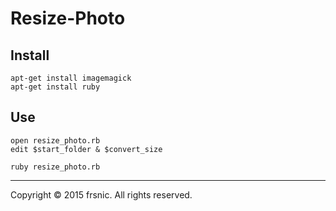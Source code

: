 # Resize-Photo

## Install
```shell
apt-get install imagemagick
apt-get install ruby
```

## Use
```shell
open resize_photo.rb 
edit $start_folder & $convert_size
```

```shell
ruby resize_photo.rb
```

--------------------------
Copyright © 2015 frsnic. All rights reserved.
